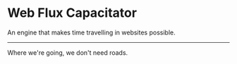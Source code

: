 Web Flux Capacitator
=====

An engine that makes time travelling in websites possible.


-----
Where we're going, we don't need roads.
